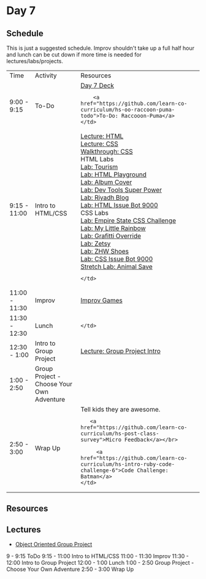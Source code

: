 # Day 7

## Schedule

This is just a suggested schedule. Improv shouldn't take up a full half hour and lunch can be cut down if more time is needed for lectures/labs/projects.

<table>
	<tr>
	  <td>Time</td>
	  <td>Activity</td>
	  <td>Resources</td>
	</tr>
	<tr>
    <td>9:00 - 9:15</td>
    <td>To-Do</td>
    <td>
        <a href="https://docs.google.com/presentation/d/1njVWvkm-bjir6aGeDe9vUsx2A0vdp2bBLKrYIkKy4O0/edit#slide=id.g415fa6f76_018">Day 7 Deck</a></br>

        <a href="https://github.com/learn-co-curriculum/hs-oo-raccoon-puma-todo">To-Do: Raccooon-Puma</a>
    </td>
  </tr>
  <tr>
    <td>9:15 - 11:00</td>
    <td>Intro to HTML/CSS</td>
    <td>
    	<a href="lectures/html">Lecture: HTML</a></br>
    	<a href="lectures/css">Lecture: CSS</a></br>
    	<a href="https://github.com/learn-co-curriculum/css-walkthrough-hs">Walkthrough: CSS</a></br>
    	HTML Labs</br>
    	<a href="https://github.com/learn-co-curriculum/hs-tourism-website-lab">Lab: Tourism</a></br>
    	<a href="https://github.com/learn-co-curriculum/html-playground">Lab: HTML Playground</a></br>
    	<a href="https://github.com/learn-co-curriculum/hs-album-cover">Lab: Album Cover</a></br>
    	<a href="https://github.com/learn-co-curriculum/dev-tools-super-power">Lab: Dev Tools Super Power</a></br>
    	<a href="https://github.com/learn-co-curriculum/fe-riyadh-blog">Lab: Riyadh Blog</a></br>
    	<a href="https://github.com/learn-co-curriculum/html-issue-bot-9000">Lab: HTML Issue Bot 9000</a></br>
    	CSS Labs</br>
    	<a href="https://github.com/learn-co-curriculum/hs-empire-state-css-challenge">Lab: Empire State CSS Challenge</a></br>
    	<a href="https://github.com/learn-co-curriculum/hs-my-little-rainbow">Lab: My Little Rainbow</a></br>
    	<a href="https://github.com/learn-co-curriculum/hs-css-graffiti-override">Lab: Grafitti Override</a></br>
    	<a href="https://github.com/learn-co-curriculum/hs-zetsy">Lab: Zetsy</a></br>
    	<a href="https://github.com/learn-co-curriculum/hs-zhw-shoes-layout">Lab: ZHW Shoes</a></br>
    	<a href="https://github.com/learn-co-curriculum/css-issue-bot-9000">Lab: CSS Issue Bot 9000</a></br>
    	<a href="https://github.com/learn-co-curriculum/animal-save">Stretch Lab: Animal Save</a></br>

    </td>
  </tr>
  <tr>
    <td>11:00 - 11:30</td>
    <td>Improv</td>
    <td>
       <a href="https://github.com/learn-co-curriculum/tf-improv-games">Improv Games</a>
    </td>
  </tr>
  <tr>
    <td>11:30 - 12:30</td>
    <td>Lunch</td>
    <td>
       
   	</td>
  </tr>
  <tr>
    <td>12:30 - 1:00</td>
    <td>Intro to Group Project</td>
    <td>
       <a href="lectures/group-project-introduction">Lecture: Group Project Intro</a>
   	</td>
  </tr>
   <tr>
    <td>1:00 - 2:50</td>
    <td>Group Project - Choose Your Own Adventure</td>
    <td>

   </td>
  </tr>
  <tr>
    <td>2:50 - 3:00</td>
    <td>Wrap Up</td>
    <td>
       Tell kids they are awesome.</br>

       <a href="https://github.com/learn-co-curriculum/hs-post-class-survey">Micro Feedback</a></br>

	     <a href="https://github.com/learn-co-curriculum/hs-intro-ruby-code-challenge-6">Code Challenge: Batman</a>
   	</td>
  </tr>
</table>

## Resources


## Lectures

- [Object Oriented Group Project](lectures/object-orientated-group-project)

9 - 9:15 ToDo
9:15 - 11:00 Intro to HTML/CSS
11:00 - 11:30 Improv
11:30 - 12:00 Intro to Group Project
12:00 - 1:00 Lunch
1:00 - 2:50 Group Project - Choose Your Own Adventure
2:50 - 3:00 Wrap Up